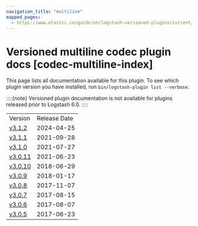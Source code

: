 ```yaml
---
navigation_title: "multiline"
mapped_pages:
  - https://www.elastic.co/guide/en/logstash-versioned-plugins/current/codec-multiline-index.html
---
```


# Versioned multiline codec plugin docs [codec-multiline-index]


This page lists all documentation available for this plugin.  To see which plugin version you have installed, run `bin/logstash-plugin list --verbose`.

::::{note}
Versioned plugin documentation is not available for plugins released prior to Logstash 6.0.
::::


|     |     |
| --- | --- |
| Version | Release Date |
| [v3.1.2](v3-1-2-plugins-codecs-multiline.md) | 2024-04-25 |
| [v3.1.1](v3-1-1-plugins-codecs-multiline.md) | 2021-09-28 |
| [v3.1.0](v3-1-0-plugins-codecs-multiline.md) | 2021-07-27 |
| [v3.0.11](v3-0-11-plugins-codecs-multiline.md) | 2021-06-23 |
| [v3.0.10](v3-0-10-plugins-codecs-multiline.md) | 2018-06-29 |
| [v3.0.9](v3-0-9-plugins-codecs-multiline.md) | 2018-01-17 |
| [v3.0.8](v3-0-8-plugins-codecs-multiline.md) | 2017-11-07 |
| [v3.0.7](v3-0-7-plugins-codecs-multiline.md) | 2017-08-15 |
| [v3.0.6](v3-0-6-plugins-codecs-multiline.md) | 2017-08-07 |
| [v3.0.5](v3-0-5-plugins-codecs-multiline.md) | 2017-06-23 |











